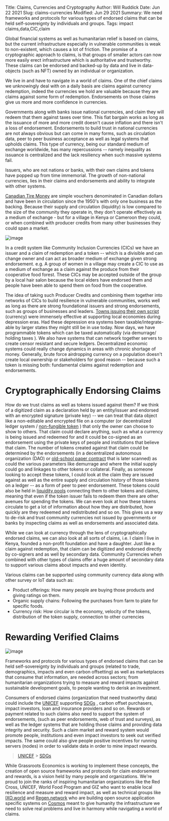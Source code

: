 Title: Claims, Currencies and Cryptography
Author: Will Ruddick
Date: Jun 22 2021
Slug: claims-currencies
Modified: Jun 29 2021
Summary: We need frameworks and protocols for various types of endorsed claims that can be held self-sovereignty by individuals and groups.
Tags: impact claims,data,CIC,claim

Global financial systems as well as humanitarian relief is based on
claims, but the current infrastructure especially in vulnerable
communities is weak to non-existent, which causes a lot of friction. The
promise of a cryptographic approach to claims, is that groups of smaller
actors can now more easily erect infrastructure which is authoritative
and trustworthy. These claims can be endorsed and backed-up by data and
live in data-objects (such as NFT) owned by an individual or
organization.

We live in and have to navigate in a world of claims. One of the chief
claims we unknowingly deal with on a daily basis are claims against
currency redemption, indeed the currencies we hold are valuable because
they are claims against some form of redemption. Endorsements on those
claims give us more and more confidence in currencies.

Governments along with banks issue national currencies, and claim they
will redeem that them against taxes over time. This fiat bargain works
as long as the issuance of more and more credit doesn't cause inflation
and there isn't a loss of endorsement. Endorsements to build trust in
national currencies are not always obvious but can come in many forms,
such as circulation data, peer to peer business acceptance as well as
legal systems that upholds claims. This type of currency, being our
standard medium of exchange worldwide, has many repercussions -- namely
inequality as issuance is centralized and the lack resiliency when such
massive systems fail.

Issuers, who are not nations or banks, with their own claims and tokens
have popped up from time immemorial. The growth of non-national
currencies, lies in their claims and endorsements and ability to
integrate with other systems.

[Canadian Tire Money](https://en.wikipedia.org/wiki/Canadian_Tire_money)
are simple vouchers denominated in Canadian dollars and have been in
circulation since the 1950's with only one business as the backing.
Because their supply and circulation (liquidity) is low compared to the
size of the community they operate in, they don't operate effectively as
a medium of exchange - but for a village in Kenya or Cameroon they
could, or when combined with producer credits from many other businesses
they could span a market.

![image](images/blog/claims-currencies1.webp)

In a credit system like Community Inclusion Currencies (CICs) we have an
issuer and a claim of redemption and a token -- which is a divisible and
can change owner and can act as broader medium of exchange given strong
endorsement. e.g. A group of women in a village may create a CIC to use
as a medium of exchange as a claim against the produce from their
cooperative food forest. These CICs may be accepted outside of the group
by a local hair salon because the local elders have endorsed them and
people have been able to spend them on food from the cooperative.

The idea of taking such Producer Credits and combining them together
into networks of CICs to build resilience in vulnerable communities,
works well as long as there are strong foundational issuers and strong
endorsements, such as groups of businesses and leaders. [Towns issuing
their own script](https://en.wikipedia.org/wiki/W%C3%B6rgl) (currency)
were immensely effective at supporting local economies during depression
eras. Had these depression era systems been taxable/integrate-able by
larger states they might still be in use today. Now days, we have
programmable tokens which can be taxed automatically (via demurrage/
holding taxes ). We also have systems that can network together servers
to create censor resistant and secure ledgers. Decentralized economic
systems could really change dynamics in areas with chronic shortage of
money. Generally, brute force airdropping currency on a population
doesn't create local ownership or stakeholders for good reason --
because such a token is missing both: fundamental claims against
redemption and endorsements.

# Cryptographically Endorsing Claims

How do we trust claims as well as tokens issued against them? If we
think of a digitized claim as a declaration held by an entity/issuer and
endorsed with an encrypted signature (private key) -- we can treat that
data object like a non-editable and encrypted file on a computer (or
decentralized ledger system / [non-fungible
token](https://gitlab.com/grassrootseconomics/cic-docs/-/blob/master/spec/020_redeemable_certifcate.md)
) that only the owner can choose to show to others. That claim could
declare anything, such as what a currency is being issued and redeemed
for and it could be co-signed as an endorsement using the private keys
of people and institutions that believe that claim. The number of tokens
created against that claim could be determined by the endorsements (in a
decentralized autonomous organization (DAO) or [old-school paper
contract](https://gitlab.com/grassrootseconomics/cic-docs/-/blob/master/Sarafu_Network_Member_App_-_Draft__en_.pdf)
that is later scanned) as could the various parameters like demurrage
and where the initial supply could go and linkages to other tokens or
collateral. Finally, as someone looking to accept these tokens, I could
look at the claim they are issued against as well as the entire supply
and circulation history of those tokens on a ledger -- as a form of peer
to peer endorsement. These tokens could also be held in [liquidity
pools](https://www.grassrootseconomics.org/static-vs.html)
connecting them to other tokens and claims, meaning that even if the
token issuer fails to redeem them there are other avenues for spending
the tokens. We can even look at how these tokens circulate to get a lot
of information about how they are distributed, how quickly are they
redeemed and redistributed and so on. This gives us a way to de-risk and
trust community currencies not issued by governments or banks by
inspecting claims as well as endorsements and associated data.

While we can look at currency through the lens of cryptographically
endorsed claims, we can also look at all sorts of claims, i.e. I claim I
live in Kenya, founded a non-profit foundation and have a daughter. Just
like a claim against redemption, that claim can be digitized and
endorsed directly by co-signers and as well by secondary data. Community
Currencies when combined with other types of claims offer a huge amount
of secondary data to support various claims about impacts and even
identity.

Various claims can be supported using community currency data along with
other survey or IoT data such as:

- Product offerings: How many people are buying those products and
  giving ratings on them.
- Organic supply chains: Following the purchases from farm to plate
  for specific foods.
- Currency risk: How circular is the economy, velocity of the tokens,
  distribution of the token supply, connection to other currencies

# Rewarding Verified Claims

![image](images/blog/claims-currencies124.webp)

Frameworks and protocols for various types of endorsed claims that can
be held self-sovereignty by individuals and groups (related to trade,
demographics, impacts and even carbon offsetting) as well as
marketplaces that consume that information, are needed across sectors;
from humanitarian organizations trying to measure and reward impacts
against sustainable development goals, to people wanting to derisk an
investment.

Consumers of endorsed claims (organization that need trustworthy data)
could include the
[UNICEF](https://www.unicefinnovationfund.org/portfolio?theme=blockchain)
supporting
[SDGs](https://www.grassrootseconomics.org/post/cic-indices-for-sdgs) ,
carbon offset purchasers, impact investors, loan and insurance providers
and so on. Rewards or payment related to such claims also need to
support the system of endorsements, (such as peer endorsements, web of
trust and surveys), as well as the ledger systems that are holding those
claims and providing data integrity and security. Such a claim market
and reward system would promote people, institutions and even impact
investors to seek out verified impacts. The same could also give people
positive incentives for running servers (nodes) in order to validate
data in order to mine impact rewards.

> [UNICEF](https://www.unicefinnovationfund.org/portfolio?theme=blockchain) > [SDGs](https://www.grassrootseconomics.org/cic-indices.html)

While Grassroots Economics is working to implement these concepts, the
creation of open source frameworks and protocols for claim endorsement
and rewards, is a vision held by many people and organizations. We're
proud to join the ranks of inspiring humanitarian organizations like the
Red Cross, UNICEF, World Food Program and GIZ who want to enable local
resilience and measure and reward impact, as well as technical groups
like [IXO.world](https://www.ixo.world/) and
[Regen.network](https://www.regen.network/) who are building open source
application specific systems on [Cosmos](https://cosmos.network/) meant
to give humanity the infrastructure we need to solve real problems and
live in harmony while navigating a world of claims.
